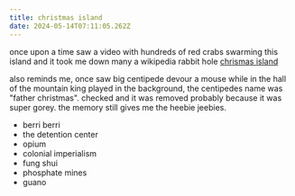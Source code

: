 ```yaml
---
title: christmas island
date: 2024-05-14T07:11:05.262Z
---
```

once upon a time saw a video with hundreds of red crabs swarming this island and it took me down many a wikipedia rabbit hole [chrismas island](https://www.abc.net.au/listen/programs/the-history-listen/the-history-listen-coolies-christmas-island/14088942?utm_campaign=abc_listen&utm_content=link&utm_medium=content_shared&utm_source=abc_listen)

also reminds me, once saw big centipede devour a mouse while in the hall of the mountain king played in the background, the centipedes name was "father christmas". checked and it was removed probably because it was super gorey. the memory still gives me the heebie jeebies.

* berri berri
* the detention center
* opium
* colonial imperialism
* fung shui 
* phosphate mines
* guano